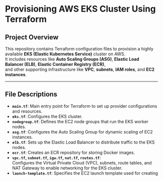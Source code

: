 # **Provisioning AWS EKS Cluster Using Terraform**

## **Project Overview**

This repository contains Terraform configuration files to provision a highly available **EKS (Elastic Kubernetes Service)** cluster on AWS.  
It includes resources like **Auto Scaling Groups (ASG)**, **Elastic Load Balancer (ELB)**, **Elastic Container Registry (ECR)**,  
and other supporting infrastructure like **VPC**, **subnets**, **IAM roles**, and **EC2 instances**.

---

## **File Descriptions**

- **`main.tf`**: Main entry point for Terraform to set up provider configurations and resources.
- **`eks.tf`**: Configures the EKS cluster.
- **`nodegroup.tf`**: Defines the EC2 node groups that run the EKS worker nodes.
- **`asg.tf`**: Configures the Auto Scaling Group for dynamic scaling of EC2 instances.
- **`elb.tf`**: Sets up the Elastic Load Balancer to distribute traffic to the EKS nodes.
- **`ecr.tf`**: Creates an ECR repository for storing Docker images.
- **`vpc.tf`, `subnet.tf`, `igw.tf`, `nat.tf`, `routes.tf`**:  
  Configures the Virtual Private Cloud (VPC), subnets, route tables, and NAT Gateway to enable networking for the EKS cluster.
- **`launch-template.tf`**: Specifies the EC2 launch template used for creating
